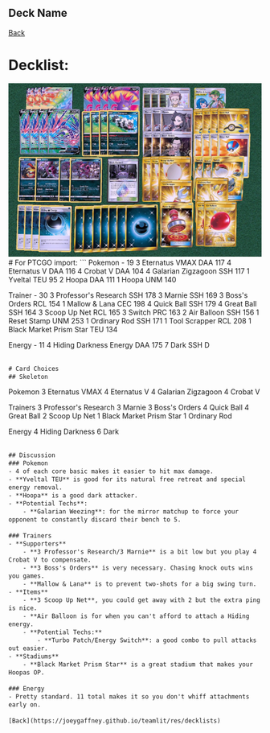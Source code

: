 ## Deck Name

[Back](https://joeygaffney.github.io/teamlit/res/decklists)

# Decklist:

<img src="./pics/eternatus_tts.jpg" alt="deckname-decklist" width="1000" />
# For PTCGO import:
```
Pokemon - 19
3 Eternatus VMAX DAA 117
4 Eternatus V DAA 116
4 Crobat V DAA 104
4 Galarian Zigzagoon SSH 117
1 Yveltal TEU 95
2 Hoopa DAA 111
1 Hoopa UNM 140

Trainer - 30
3 Professor's Research SSH 178
3 Marnie SSH 169
3 Boss's Orders RCL 154
1 Mallow & Lana CEC 198
4 Quick Ball SSH 179
4 Great Ball SSH 164
3 Scoop Up Net RCL 165
3 Switch PRC 163
2 Air Balloon SSH 156
1 Reset Stamp UNM 253
1 Ordinary Rod SSH 171
1 Tool Scrapper RCL 208
1 Black Market Prism Star TEU 134

Energy - 11
4 Hiding Darkness Energy DAA 175
7 Dark SSH D
```

# Card Choices
## Skeleton
```
Pokemon
3 Eternatus VMAX
4 Eternatus V
4 Galarian Zigzagoon
4 Crobat V

Trainers
3 Professor's Research
3 Marnie
3 Boss's Orders
4 Quick Ball
4 Great Ball
2 Scoop Up Net
1 Black Market Prism Star
1 Ordinary Rod

Energy
4 Hiding Darkness
6 Dark
```

## Discussion
### Pokemon
- 4 of each core basic makes it easier to hit max damage.
- **Yveltal TEU** is good for its natural free retreat and special energy removal.
- **Hoopa** is a good dark attacker.
- **Potential Techs**:
    - **Galarian Weezing**: for the mirror matchup to force your opponent to constantly discard their bench to 5.

### Trainers
- **Supporters**
    - **3 Professor's Research/3 Marnie** is a bit low but you play 4 Crobat V to compensate.
    - **3 Boss's Orders** is very necessary. Chasing knock outs wins you games.
    - **Mallow & Lana** is to prevent two-shots for a big swing turn.
- **Items**
    - **3 Scoop Up Net**, you could get away with 2 but the extra ping is nice.
    - **Air Balloon is for when you can't afford to attach a Hiding energy.
    - **Potential Techs:**
        - **Turbo Patch/Energy Switch**: a good combo to pull attacks out easier.
- **Stadiums**
    - **Black Market Prism Star** is a great stadium that makes your Hoopas OP.

### Energy
- Pretty standard. 11 total makes it so you don't whiff attachments early on.

[Back](https://joeygaffney.github.io/teamlit/res/decklists)